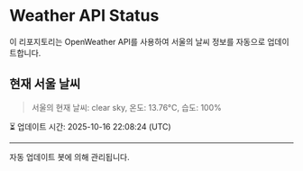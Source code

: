 
# Weather API Status

이 리포지토리는 OpenWeather API를 사용하여 서울의 날씨 정보를 자동으로 업데이트합니다.

## 현재 서울 날씨
> 서울의 현재 날씨: clear sky, 온도: 13.76°C, 습도: 100%

⏳ 업데이트 시간: 2025-10-16 22:08:24 (UTC)

---
자동 업데이트 봇에 의해 관리됩니다.
